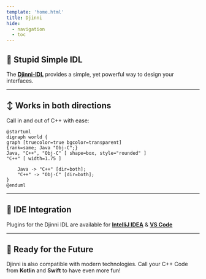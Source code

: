 ```yaml
---
template: 'home.html'
title: Djinni
hide:
  - navigation
  - toc
---
```



## :clap: Stupid Simple IDL

The [**Djinni-IDL**](djinni-generator/idl.md) provides a simple, yet powerful way to design your interfaces.

---

## :arrow_up_down: Works in both directions

Call in and out of C++ with ease:

```plantuml
@startuml
digraph world {
graph [truecolor=true bgcolor=transparent]
{rank=same; Java "Obj-C";}
Java, "C++", "Obj-C" [ shape=box, style="rounded" ]
"C++" [ width=1.75 ]

	Java -> "C++" [dir=both];
	"C++" -> "Obj-C" [dir=both];
}
@enduml
```

---

## :electric_plug: IDE Integration

Plugins for the Djinni IDL are available for [**IntelliJ IDEA**](djinni-intellij-plugin/about.md) & [**VS Code**](vscode-plugin.md)

---

## :rocket: Ready for the Future

Djinni is also compatible with modern technologies. Call your C++ Code from **Kotlin** and **Swift** to have even more fun!

<br>
<br>